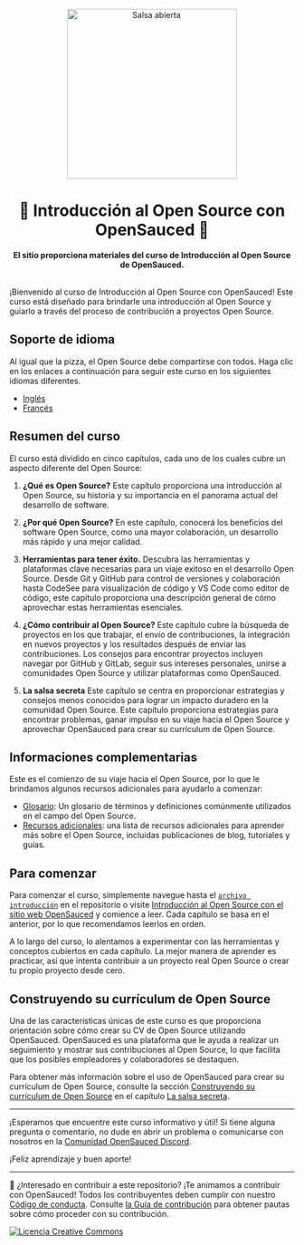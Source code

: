 <div align="center">
  <br>
  <img alt="Salsa abierta" src="https://i.ibb.co/7jPXt0Z/logo1-92f1a87f.png" width="300px">
  <h1>🍕 Introducción al Open Source con OpenSauced 🍕</h1>
  <strong>El sitio proporciona materiales del curso de Introducción al Open Source de OpenSauced.</strong>
</div>
<br>

¡Bienvenido al curso de Introducción al Open Source con OpenSauced! Este curso está diseñado para brindarle una introducción al Open Source y guiarlo a través del proceso de contribución a proyectos Open Source.
## Soporte de idioma
Al igual que la pizza, el Open Source debe compartirse con todos. Haga clic en los enlaces a continuación para seguir este curso en los siguientes idiomas diferentes.

- [Inglés](/README.md)
- [Francés](/translations/fr/README.md)

## Resumen del curso

El curso está dividido en cinco capítulos, cada uno de los cuales cubre un aspecto diferente del Open Source:

1. **¿Qué es Open Source?** Este capítulo proporciona una introducción al Open Source, su historia y su importancia en el panorama actual del desarrollo de software.

2. **¿Por qué Open Source?** En este capítulo, conocerá los beneficios del software Open Source, como una mayor colaboración, un desarrollo más rápido y una mejor calidad.

3. **Herramientas para tener éxito.** Descubra las herramientas y plataformas clave necesarias para un viaje exitoso en el desarrollo Open Source. Desde Git y GitHub para control de versiones y colaboración hasta CodeSee para visualización de código y VS Code como editor de código, este capítulo proporciona una descripción general de cómo aprovechar estas herramientas esenciales.

4. **¿Cómo contribuir al Open Source?** Este capítulo cubre la búsqueda de proyectos en los que trabajar, el envío de contribuciones, la integración en nuevos proyectos y los resultados después de enviar las contribuciones. Los consejos para encontrar proyectos incluyen navegar por GitHub y GitLab, seguir sus intereses personales, unirse a comunidades Open Source y utilizar plataformas como OpenSauced.

5. **La salsa secreta** Este capítulo se centra en proporcionar estrategias y consejos menos conocidos para lograr un impacto duradero en la comunidad Open Source. Este capítulo proporciona estrategias para encontrar problemas, ganar impulso en su viaje hacia el Open Source y aprovechar OpenSauced para crear su currículum de Open Source.

## Informaciones complementarias

Este es el comienzo de su viaje hacia el Open Source, por lo que le brindamos algunos recursos adicionales para ayudarlo a comenzar:
- [Glosario](10-glosario.md): Un glosario de términos y definiciones comúnmente utilizados en el campo del Open Source.
- [Recursos adicionales](08-recursos-adicionales.md): una lista de recursos adicionales para aprender más sobre el Open Source, incluidas publicaciones de blog, tutoriales y guías.

## Para comenzar

Para comenzar el curso, simplemente navegue hasta el [`archivo introducción`](01-introduccion.md) en el repositorio o visite [Introducción al Open Source con el sitio web OpenSauced](https://intro.opensauced.pizza/) y comience a leer. Cada capítulo se basa en el anterior, por lo que recomendamos leerlos en orden.

A lo largo del curso, lo alentamos a experimentar con las herramientas y conceptos cubiertos en cada capítulo. La mejor manera de aprender es practicar, así que intenta contribuir a un proyecto real Open Source o crear tu propio proyecto desde cero.

## Construyendo su currículum de Open Source

Una de las características únicas de este curso es que proporciona orientación sobre cómo crear su CV de Open Source utilizando OpenSauced. OpenSauced es una plataforma que le ayuda a realizar un seguimiento y mostrar sus contribuciones al Open Source, lo que facilita que los posibles empleadores y colaboradores se destaquen.

Para obtener más información sobre el uso de OpenSauced para crear su currículum de Open Source, consulte la sección [Construyendo su currículum de Open Source](06-la-salsa-secreta.md#construyendo-su-currículum-de-open-source) en el capítulo [La salsa secreta](06-la-salsa-secreta.md).

---

¡Esperamos que encuentre este curso informativo y útil! Si tiene alguna pregunta o comentario, no dude en abrir un problema o comunicarse con nosotros en la [Comunidad OpenSauced Discord](https://discord.com/invite/U2peSNf23P).

¡Feliz aprendizaje y buen aporte!

---

🤝 ¿Interesado en contribuir a este repositorio? ¡Te animamos a contribuir con OpenSauced! Todos los contribuyentes deben cumplir con nuestro [Código de conducta](https://github.com/open-sauced/.github/blob/main/CODE_OF_CONDUCT.md). Consulte [la Guía de contribución](https://docs.opensauced.pizza/contributing/introduction-to-contributing/) para obtener pautas sobre cómo proceder con su contribución.

[![Licencia Creative Commons](https://i.creativecommons.org/l/by/4.0/88x31.png)](https://creativecommons.org/licenses/by/4.0/)